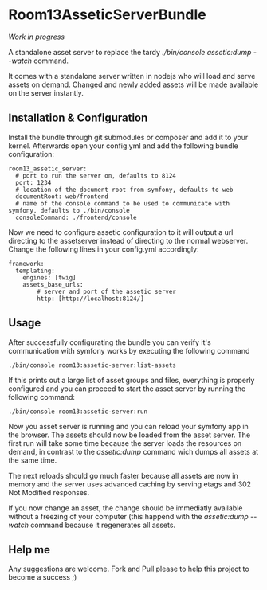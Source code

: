 Room13AsseticServerBundle
=========================

*Work in progress*

A standalone asset server to replace the tardy *./bin/console assetic:dump --watch* command.

It comes with a standalone server written in nodejs who will load and serve assets on demand.
Changed and newly added assets will be made available on the server instantly.



Installation & Configuration
-------------------------
Install the bundle through git submodules or composer and add it to your kernel.
Afterwards open your config.yml and add the following bundle configuration:

    room13_assetic_server:
      # port to run the server on, defaults to 8124
      port: 1234
      # location of the document root from symfony, defaults to web
      documentRoot: web/frontend
      # name of the console command to be used to communicate with symfony, defaults to ./bin/console
      consoleCommand: ./frontend/console

Now we need to configure assetic configuration to it will output a url directing to the assetserver instead
of directing to the normal webserver. Change the following lines in your config.yml accordingly:

    framework:
      templating:
        engines: [twig]
        assets_base_urls:
            # server and port of the assetic server
            http: [http://localhost:8124/]

Usage
-------------------------

After successfully configurating the bundle you can verify it's communication with symfony works by executing
the following command

    ./bin/console room13:assetic-server:list-assets


If this prints out a large list of asset groups and files, everything is properly configured
and you can proceed to start the asset server by running the following command:

    ./bin/console room13:assetic-server:run

Now you asset server is running and you can reload your symfony app in the browser. The assets should now
be loaded from the asset server. The first run will take some time because the server loads the resources
on demand, in contrast to the *assetic:dump* command wich dumps all assets at the same time.

The next reloads should go much faster because all assets are now in memory and the server uses
advanced caching by serving etags and 302 Not Modified responses.

If you now change an asset, the change should be immediatly available without a freezing of your computer
(this happend with the *assetic:dump --watch* command because it regenerates all assets.


Help me
-------------------------
Any suggestions are welcome. Fork and Pull please to help this project to become a success ;)